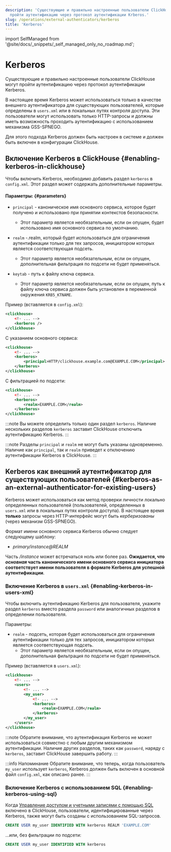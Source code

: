 ```yaml
---
description: 'Существующие и правильно настроенные пользователи ClickHouse могут
  пройти аутентификацию через протокол аутентификации Krberos.'
slug: /operations/external-authenticators/kerberos
title: 'Kerberos'
---
```


import SelfManaged from '@site/docs/_snippets/_self_managed_only_no_roadmap.md';


# Kerberos

<SelfManaged />

Существующие и правильно настроенные пользователи ClickHouse могут пройти аутентификацию через протокол аутентификации Kerberos.

В настоящее время Kerberos может использоваться только в качестве внешнего аутентификатора для существующих пользователей, которые определены в `users.xml` или в локальных путях контроля доступа. Эти пользователи могут использовать только HTTP-запросы и должны иметь возможность проходить аутентификацию с использованием механизма GSS-SPNEGO.

Для этого подхода Kerberos должен быть настроен в системе и должен быть включен в конфигурации ClickHouse.


## Включение Kerberos в ClickHouse {#enabling-kerberos-in-clickhouse}

Чтобы включить Kerberos, необходимо добавить раздел `kerberos` в `config.xml`. Этот раздел может содержать дополнительные параметры.

#### Параметры: {#parameters}

- `principal` - каноническое имя основного сервиса, которое будет получено и использовано при принятии контекстов безопасности.
    - Этот параметр является необязательным, если он опущен, будет использовано имя основного сервиса по умолчанию.

- `realm` -.realm, который будет использоваться для ограничения аутентификации только для тех запросов, инициатором которых является соответствующая подсеть.
    - Этот параметр является необязательным, если он опущен, дополнительная фильтрация по подсети не будет применяться.

- `keytab` - путь к файлу ключа сервиса.
    - Этот параметр является необязательным, если он опущен, путь к файлу ключа сервиса должен быть установлен в переменной окружения `KRB5_KTNAME`.

Пример (вставляется в `config.xml`):

```xml
<clickhouse>
    <!- ... -->
    <kerberos />
</clickhouse>
```

С указанием основного сервиса:

```xml
<clickhouse>
    <!- ... -->
    <kerberos>
        <principal>HTTP/clickhouse.example.com@EXAMPLE.COM</principal>
    </kerberos>
</clickhouse>
```

С фильтрацией по подсети:

```xml
<clickhouse>
    <!- ... -->
    <kerberos>
        <realm>EXAMPLE.COM</realm>
    </kerberos>
</clickhouse>
```

:::note
Вы можете определить только один раздел `kerberos`. Наличие нескольких разделов `kerberos` заставит ClickHouse отключить аутентификацию Kerberos.
:::

:::note
Разделы `principal` и `realm` не могут быть указаны одновременно. Наличие как `principal`, так и `realm` приведет к отключению аутентификации Kerberos в ClickHouse.
:::

## Kerberos как внешний аутентификатор для существующих пользователей {#kerberos-as-an-external-authenticator-for-existing-users}

Kerberos может использоваться как метод проверки личности локально определенных пользователей (пользователей, определенных в `users.xml` или в локальных путях контроля доступа). В настоящее время **только** запросы через HTTP-интерфейс могут быть *керберизованы* (через механизм GSS-SPNEGO).

Формат имени основного сервиса Kerberos обычно следует следующему шаблону:

- *primary/instance@REALM*

Часть */instance* может встречаться ноль или более раз. **Ожидается, что *основная* часть канонического имени основного сервиса инициатора соответствует имени пользователя в формате Kerberos для успешной аутентификации**.

### Включение Kerberos в `users.xml` {#enabling-kerberos-in-users-xml}

Чтобы включить аутентификацию Kerberos для пользователя, укажите раздел `kerberos` вместо раздела `password` или аналогичных разделов в определении пользователя.

Параметры:

- `realm` - подсеть, которая будет использоваться для ограничения аутентификации только для тех запросов, инициатором которых является соответствующая подсеть.
    - Этот параметр является необязательным, если он опущен, дополнительная фильтрация по подсети не будет применяться.

Пример (вставляется в `users.xml`):

```xml
<clickhouse>
    <!- ... -->
    <users>
        <!- ... -->
        <my_user>
            <!- ... -->
            <kerberos>
                <realm>EXAMPLE.COM</realm>
            </kerberos>
        </my_user>
    </users>
</clickhouse>
```

:::note
Обратите внимание, что аутентификация Kerberos не может использоваться совместно с любым другим механизмом аутентификации. Наличие других разделов, таких как `password`, наряду с `kerberos`, заставит ClickHouse завершить работу.
:::

:::info Напоминание
Обратите внимание, что теперь, когда пользователь `my_user` использует `kerberos`, Kerberos должен быть включен в основной файл `config.xml`, как описано ранее.
:::

### Включение Kerberos с использованием SQL {#enabling-kerberos-using-sql}

Когда [Управление доступом и учетными записями с помощью SQL](/operations/access-rights#access-control-usage) включено в ClickHouse, пользователи, идентифицированные через Kerberos, также могут быть созданы с использованием SQL-запросов.

```sql
CREATE USER my_user IDENTIFIED WITH kerberos REALM 'EXAMPLE.COM'
```

...или, без фильтрации по подсети:

```sql
CREATE USER my_user IDENTIFIED WITH kerberos
```
